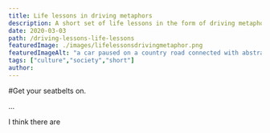 ```yaml
---
title: Life lessons in driving metaphors
description: A short set of life lessons in the form of driving metaphors
date: 2020-03-03
path: /driving-lessons-life-lessons
featuredImage: ./images/lifelessonsdrivingmetaphor.png
featuredImageAlt: "a car paused on a country road connected with abstract shapes."
tags: ["culture","society","short"]
author:
---
```


#Get your seatbelts on.

...

I think there are
